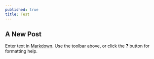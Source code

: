 ```yaml
---
published: true
title: Test
---
```


## A New Post

Enter text in [Markdown](http://daringfireball.net/projects/markdown/). Use the toolbar above, or click the **?** button for formatting help.
